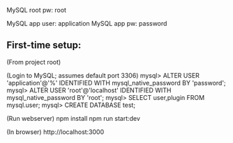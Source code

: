 MySQL root pw: root

MySQL app user: application
MySQL app pw: password


First-time setup:
----
(From project root)

(Login to MySQL; assumes default port 3306)
mysql> ALTER USER 'application'@'%' IDENTIFIED WITH mysql_native_password BY 'password';
mysql> ALTER USER 'root'@'localhost' IDENTIFIED WITH mysql_native_password BY 'root';
mysql> SELECT user,plugin FROM mysql.user;
mysql> CREATE DATABASE test;

(Run webserver)
npm install
npm run start:dev

(In browser)
http://localhost:3000

